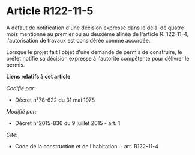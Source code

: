 # Article R122-11-5

A défaut de notification d'une décision expresse dans le délai de quatre mois mentionné au premier ou au deuxième alinéa de
l'article R. 122-11-4, l'autorisation de travaux est considérée comme accordée. 

Lorsque le projet fait l'objet d'une demande de permis de construire, le préfet notifie sa décision expresse à l'autorité
compétente pour délivrer le permis.

**Liens relatifs à cet article**

_Codifié par_:

  - Décret n°78-622 du 31 mai 1978

_Modifié par_:

  - Décret n°2015-836 du 9 juillet 2015 - art. 1

_Cite_:

  - Code de la construction et de l'habitation. - art. R122-11-4
